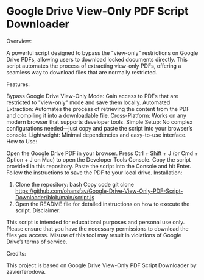 # Google Drive View-Only PDF Script Downloader
Overview:

A powerful script designed to bypass the "view-only" restrictions on Google Drive PDFs, allowing users to download locked documents directly. This script automates the process of extracting view-only PDFs, offering a seamless way to download files that are normally restricted.

Features:

Bypass Google Drive View-Only Mode: Gain access to PDFs that are restricted to "view-only" mode and save them locally.
Automated Extraction: Automates the process of retrieving the content from the PDF and compiling it into a downloadable file.
Cross-Platform: Works on any modern browser that supports developer tools.
Simple Setup: No complex configurations needed—just copy and paste the script into your browser’s console.
Lightweight: Minimal dependencies and easy-to-use interface.
How to Use:

Open the Google Drive PDF in your browser.
Press Ctrl + Shift + J (or Cmd + Option + J on Mac) to open the Developer Tools Console.
Copy the script provided in this repository.
Paste the script into the Console and hit Enter.
Follow the instructions to save the PDF to your local drive.
Installation:

1. Clone the repository:
bash
Copy code
git clone https://github.com/ohansfav/Google-Drive-View-Only-PDF-Script-Downloader/blob/main/script.js
3. Open the README file for detailed instructions on how to execute the script.
Disclaimer:

This script is intended for educational purposes and personal use only. Please ensure that you have the necessary permissions to download the files you access. Misuse of this tool may result in violations of Google Drive’s terms of service.

Credits:

This project is based on Google Drive View-Only PDF Script Downloader by zavierferodova.
